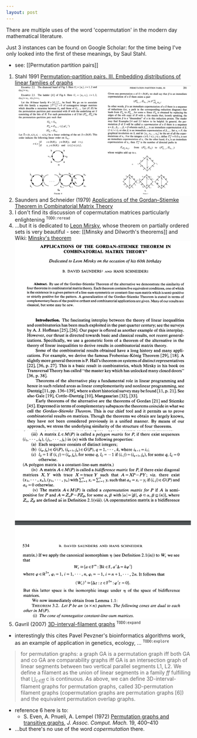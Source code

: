 ```yaml
---
layout: post
---
```

There are multiple uses of the word 'copermutation' in the modern day mathematical literature.

Just 3 instances can be found on Google Scholar: for the time being I've only looked into the first of these meanings, by Saul Stahl.

- see: [[Permutation partition pairs]]

1. Stahl 1991 [Permutation-partition pairs. III. Embedding distributions of linear families of graphs](http://dx.doi.org/10.1016/0095-8956(91)90062-O)
![](https://raw.githubusercontent.com/lmmx/shots/master/2016/Jul/stahl-1991-copermutations.png)
2.  Saunders and Schneider (1979) [Applications of the Gordan–Stiemke Theorem in Combinatorial Matrix Theory](http://epubs.siam.org/doi/abs/10.1137/1021094)
  1. I don't find its discussion of copermutation matrices particularly enlightening <sup>`TODO:reread`</sup>
  2. ...but it is dedicated to [Leon Mirsky](https://en.wikipedia.org/wiki/Leon_Mirsky), whose theorem on partially ordered sets is very beautiful - see: [[Minsky and Dilworth's theorems]] and Wiki: [Minsky's theorem](https://en.wikipedia.org/wiki/Mirsky%27s_theorem)
![](https://raw.githubusercontent.com/lmmx/shots/master/2016/Jul/saunders-schneider-79-gordan-stiemke-theorem-abstract.png)
![](https://raw.githubusercontent.com/lmmx/shots/master/2016/Jul/saunders-schneider-79-gordan-stiemke-theorem-copermutation-matrix.png)
3. Gavril (2007) [3D-interval-filament graphs](http://dx.doi.org/10.1016/j.dam.2007.08.006) <sup>`TODO:expand`</sup>
  - interestingly this cites Pavel Pevzner's bioinformatics algorithms work, as an example of application in genetics, ecology, ... <sup>`TODO:explore`</sup>  

>  for permutation graphs: a graph GA is a permutation graph iff both GA and co GA are comparability graphs iff GA   is an intersection graph of linear segments between two vertical parallel segments L1, L2. We define a filament as the union of linear segments in a family _ff_ fulfilling that ⋃<sub>_c∈ff_ </sub>c is continuous. As above, we can define 3D-interval-filament graphs for permutation graphs, called 3D-permutation filament graphs (copermutation graphs are permutation graphs [6]) and the equivalent permutation overlap graphs.

  - reference 6 here is to:
    - S. Even, A. Pnueli, A. Lempel (1972) [Permutation graphs and transitive graphs](http://dl.acm.org/citation.cfm?id=321710), _J. Assoc. Comput. Mach._ 19, 400–410  
  - ...but there's no use of the word _copermutation_ there.